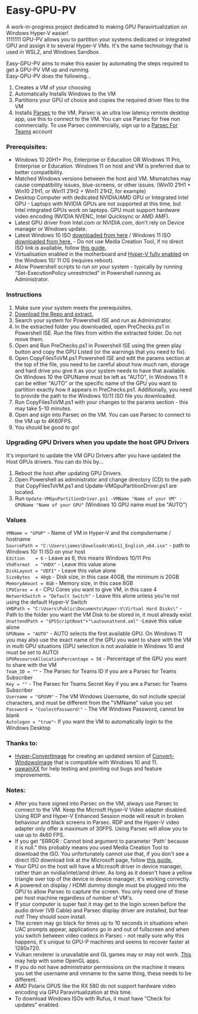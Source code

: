 # Easy-GPU-PV
A work-in-progress project dedicated to making GPU Paravirtualization on Windows Hyper-V easier!  
1111111
GPU-PV allows you to partition your systems dedicated or integrated GPU and assign it to several Hyper-V VMs.  It's the same technology that is used in WSL2, and Windows Sandbox.  

Easy-GPU-PV aims to make this easier by automating the steps required to get a GPU-PV VM up and running.  
Easy-GPU-PV does the following...  
1) Creates a VM of your choosing
2) Automatically Installs Windows to the VM
3) Partitions your GPU of choice and copies the required driver files to the VM  
4) Installs [Parsec](https://parsec.app) to the VM, Parsec is an ultra low latency remote desktop app, use this to connect to the VM.  You can use Parsec for free non commercially. To use Parsec commercially, sign up to a [Parsec For Teams](https://parsec.app/teams) account  

### Prerequisites:
* Windows 10 20H1+ Pro, Enterprise or Education OR Windows 11 Pro, Enterprise or Education.  Windows 11 on host and VM is preferred due to better compatibility.  
* Matched Windows versions between the host and VM. Mismatches may cause compatibility issues, blue-screens, or other issues. (Win10 21H1 + Win10 21H1, or Win11 21H2 + Win11 21H2, for example)  
* Desktop Computer with dedicated NVIDIA/AMD GPU or Integrated Intel GPU - Laptops with NVIDIA GPUs are not supported at this time, but Intel integrated GPUs work on laptops.  GPU must support hardware video encoding (NVIDIA NVENC, Intel Quicksync or AMD AMF).  
* Latest GPU driver from Intel.com or NVIDIA.com, don't rely on Device manager or Windows update.  
* Latest Windows 10 ISO [downloaded from here](https://www.microsoft.com/en-gb/software-download/windows10ISO) / Windows 11 ISO [downloaded from here.](https://www.microsoft.com/en-us/software-download/windows11) - Do not use Media Creation Tool, if no direct ISO link is available, follow [this guide.](https://www.nextofwindows.com/downloading-windows-10-iso-images-using-rufus)
* Virtualisation enabled in the motherboard and [Hyper-V fully enabled](https://docs.microsoft.com/en-us/virtualization/hyper-v-on-windows/quick-start/enable-hyper-v) on the Windows 10/ 11 OS (requires reboot).  
* Allow Powershell scripts to run on your system - typically by running "Set-ExecutionPolicy unrestricted" in Powershell running as Administrator.  

### Instructions
1. Make sure your system meets the prerequisites.
2. [Download the Repo and extract.](https://github.com/jamesstringerparsec/Easy-GPU-PV/archive/refs/heads/main.zip)
3. Search your system for Powershell ISE and run as Administrator.
4. In the extracted folder you downloaded, open PreChecks.ps1 in Powershell ISE.  Run the files from within the extracted folder. Do not move them.
5. Open and Run PreChecks.ps1 in Powershell ISE using the green play button and copy the GPU Listed (or the warnings that you need to fix).
6. Open CopyFilesToVM.ps1 Powershell ISE and edit the params section at the top of the file, you need to be careful about how much ram, storage and hard drive you give it as your system needs to have that available.  On Windows 10 the GPUName must be left as "AUTO", In Windows 11 it can be either "AUTO" or the specific name of the GPU you want to partition exactly how it appears in PreChecks.ps1.  Additionally, you need to provide the path to the Windows 10/11 ISO file you downloaded.
7. Run CopyFilesToVM.ps1 with your changes to the params section - this may take 5-10 minutes.
8. Open and sign into Parsec on the VM.  You can use Parsec to connect to the VM up to 4K60FPS.
9. You should be good to go!

### Upgrading GPU Drivers when you update the host GPU Drivers
It's important to update the VM GPU Drivers after you have updated the Host GPUs drivers. You can do this by...  
1. Reboot the host after updating GPU Drivers.  
2. Open Powershell as administrator and change directory (CD) to the path that CopyFilesToVM.ps1 and Update-VMGpuPartitionDriver.ps1 are located. 
3. Run ```Update-VMGpuPartitionDriver.ps1 -VMName "Name of your VM" -GPUName "Name of your GPU"```    (Windows 10 GPU name must be "AUTO")

### Values
  ```VMName = "GPUP"``` - Name of VM in Hyper-V and the computername / hostname  
  ```SourcePath = "C:\Users\james\Downloads\Win11_English_x64.iso"``` - path to Windows 10/ 11 ISO on your host   
  ```Edition    = 6``` - Leave as 6, this means Windows 10/11 Pro  
  ```VhdFormat  = "VHDX"``` - Leave this value alone  
  ```DiskLayout = "UEFI"``` - Leave this value alone  
  ```SizeBytes  = 40gb``` - Disk size, in this case 40GB, the minimum is 20GB  
  ```MemoryAmount = 8GB``` - Memory size, in this case 8GB  
  ```CPUCores = 4``` - CPU Cores you want to give VM, in this case 4   
  ```NetworkSwitch = "Default Switch"``` - Leave this alone unless you're not using the default Hyper-V Switch  
  ```VHDPath = "C:\Users\Public\Documents\Hyper-V\Virtual Hard Disks\"``` - Path to the folder you want the VM Disk to be stored in, it must already exist  
  ```UnattendPath = "$PSScriptRoot"+"\autounattend.xml"``` -Leave this value alone  
  ```GPUName = "AUTO"``` - AUTO selects the first available GPU. On Windows 11 you may also use the exact name of the GPU you want to share with the VM in multi GPU situations (GPU selection is not available in Windows 10 and must be set to AUTO)    
  ```GPUResourceAllocationPercentage = 50``` - Percentage of the GPU you want to share with the VM   
  ```Team_ID = ""``` - The Parsec for Teams ID if you are a Parsec for Teams Subscriber  
  ```Key = ""``` - The Parsec for Teams Secret Key if you are a Parsec for Teams Subscriber  
  ```Username = "GPUVM"``` - The VM Windows Username, do not include special characters, and must be different from the "VMName" value you set  
  ```Password = "CoolestPassword!"``` - The VM Windows Password, cannot be blank    
  ```Autologon = "true"```- If you want the VM to automatically login to the Windows Desktop


### Thanks to:  
- [Hyper-ConvertImage](https://github.com/tabs-not-spaces/Hyper-ConvertImage) for creating an updated version of [Convert-WindowsImage](https://github.com/MicrosoftDocs/Virtualization-Documentation/tree/master/hyperv-tools/Convert-WindowsImage) that is compatible with Windows 10 and 11.
- [gawainXX](https://github.com/gawainXX) for help testing and pointing out bugs and feature improvements.  


### Notes:    
- After you have signed into Parsec on the VM, always use Parsec to connect to the VM.  Keep the Microsft Hyper-V Video adapter disabled. Using RDP and Hyper-V Enhanced Session mode will result in broken behaviour and black screens in Parsec.  RDP and the Hyper-V video adapter only offer a maximum of 30FPS. Using Parsec will allow you to use up to 4k60 FPS.
- If you get "ERROR  : Cannot bind argument to parameter 'Path' because it is null." this probably means you used Media Creation Tool to download the ISO.  You unfortunately cannot use that, if you don't see a direct ISO download link at the Microsoft page, follow [this guide.](https://www.nextofwindows.com/downloading-windows-10-iso-images-using-rufus)  
- Your GPU on the host will have a Microsoft driver in device manager, rather than an nvidia/intel/amd driver. As long as it doesn't have a yellow triangle over top of the device in device manager, it's working correctly.  
- A powered on display / HDMI dummy dongle must be plugged into the GPU to allow Parsec to capture the screen.  You only need one of these per host machine regardless of number of VM's.
- If your computer is super fast it may get to the login screen before the audio driver (VB Cable) and Parsec display driver are installed, but fear not! They should soon install.  
- The screen may go black for times up to 10 seconds in situations when UAC prompts appear, applications go in and out of fullscreen and when you switch between video codecs in Parsec - not really sure why this happens, it's unique to GPU-P machines and seems to recover faster at 1280x720.
- Vulkan renderer is unavailable and GL games may or may not work.  [This](https://www.microsoft.com/en-us/p/opencl-and-opengl-compatibility-pack/9nqpsl29bfff?SilentAuth=1&wa=wsignin1.0#activetab=pivot:overviewtab) may help with some OpenGL apps.  
- If you do not have administrator permissions on the machine it means you set the username and vmname to the same thing, these needs to be different.  
- AMD Polaris GPUS like the RX 580 do not support hardware video encoding via GPU Paravirtualization at this time.  
- To download Windows ISOs with Rufus, it must have "Check for updates" enabled.
